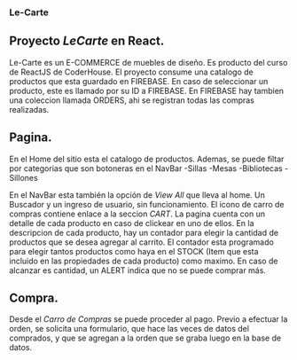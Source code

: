 ### Le-Carte

## Proyecto _LeCarte_ en React.
Le-Carte es un E-COMMERCE de muebles de diseño. Es producto del curso de ReactJS de CoderHouse. 
El proyecto consume una catalogo de productos que esta guardado en FIREBASE. En caso de seleccionar un producto, este es llamado por su ID a FIREBASE. En FIREBASE hay tambien una coleccion llamada ORDERS, ahi se registran todas las compras realizadas. 

## Pagina.
En el Home del sitio esta el catalogo de productos. Ademas, se puede filtar por categorias que son botoneras en el NavBar 
-Sillas
-Mesas 
-Bibliotecas 
-Sillones

En el NavBar esta también la opción de _View All_ que lleva al home. Un Buscador y un ingreso de usuario, sin funcionamiento. El icono de carro de compras contiene enlace a la seccion _CART_. 
La pagina cuenta con un detalle de cada producto en caso de clickear en uno de ellos.
En la descripcion de cada producto, hay un contador para elegir la cantidad de productos que se desea agregar al carrito. El contador esta programado para elegir tantos productos como haya en el STOCK (Item que esta incluido en las propiedades de cada producto) como maximo. En caso de alcanzar es cantidad, un ALERT indica que no se puede comprar más. 

## Compra.
Desde el _Carro de Compras_ se puede proceder al pago. Previo a efectuar la orden, se solicita una formulario, que hace las veces de datos del comprados, y que se agregan a la orden que se graba luego en la base de datos.



